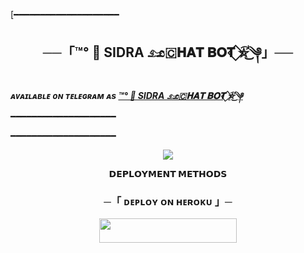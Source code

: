  [━━━━━━━━━━━━━━━━━━━━

<h2 align="center">
    ──「™°‌ 🫧 SIDRA 𓃭🇨𝐇𝐀𝐓 𝐁𝐎𝐓 ⃟⛦⃕͜༆」──
</h2>



_**ᴀᴠᴀɪʟᴀʙʟᴇ ᴏɴ ᴛᴇʟᴇɢʀᴀᴍ ᴀs [™°‌ 🫧 SIDRA 𓃭🇨𝐇𝐀𝐓 𝐁𝐎𝐓 ⃟⛦⃕͜༆](https://t.me/indianlok)**_
━━━━━━━━━━━━━━━━━━━━



━━━━━━━━━━━━━━━━━━━━

<p align="center">
  <img src="https://graph.org/file/79b2347e9834e02510895.jpg">
</p>

<p align="center">
<b>𝗗𝗘𝗣𝗟𝗢𝗬𝗠𝗘𝗡𝗧 𝗠𝗘𝗧𝗛𝗢𝗗𝗦</b>
</p>

<h3 align="center">
    ─「 ᴅᴇᴩʟᴏʏ ᴏɴ ʜᴇʀᴏᴋᴜ 」─ 
</h3>

<p align="center"><a href=https://dashboard.heroku.com/new?template=https://github.com/Tahakhanop786/SIDRA-X-MANAGER/tree/Master> <img src="https://img.shields.io/badge/Deploy%20On%20Heroku-black?style=for-the-badge&logo=heroku" width="220" height="38.45"/></a></p>

